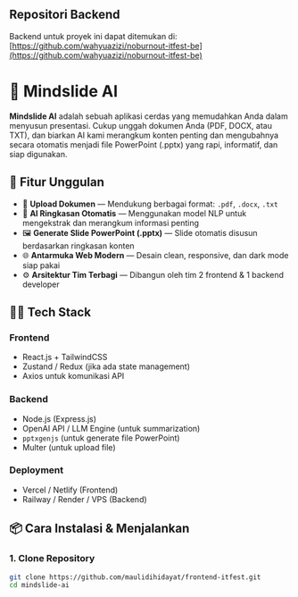 ## Repositori Backend
Backend untuk proyek ini dapat ditemukan di: [https://github.com/wahyuazizi/noburnout-itfest-be](https://github.com/wahyuazizi/noburnout-itfest-be)

# 🧠 Mindslide AI

**Mindslide AI** adalah sebuah aplikasi cerdas yang memudahkan Anda dalam menyusun presentasi. Cukup unggah dokumen Anda (PDF, DOCX, atau TXT), dan biarkan AI kami merangkum konten penting dan mengubahnya secara otomatis menjadi file PowerPoint (.pptx) yang rapi, informatif, dan siap digunakan.

## 🚀 Fitur Unggulan

- 📄 **Upload Dokumen** — Mendukung berbagai format: `.pdf`, `.docx`, `.txt`
- 🧠 **AI Ringkasan Otomatis** — Menggunakan model NLP untuk mengekstrak dan merangkum informasi penting
- 🖼️ **Generate Slide PowerPoint (.pptx)** — Slide otomatis disusun berdasarkan ringkasan konten
- 🌐 **Antarmuka Web Modern** — Desain clean, responsive, dan dark mode siap pakai
- ⚙️ **Arsitektur Tim Terbagi** — Dibangun oleh tim 2 frontend & 1 backend developer

## 🧑‍💻 Tech Stack

### Frontend
- React.js + TailwindCSS
- Zustand / Redux (jika ada state management)
- Axios untuk komunikasi API

### Backend
- Node.js (Express.js)
- OpenAI API / LLM Engine (untuk summarization)
- `pptxgenjs` (untuk generate file PowerPoint)
- Multer (untuk upload file)

### Deployment
- Vercel / Netlify (Frontend)
- Railway / Render / VPS (Backend)

## 📦 Cara Instalasi & Menjalankan

### 1. Clone Repository

```bash
git clone https://github.com/maulidihidayat/frontend-itfest.git
cd mindslide-ai
